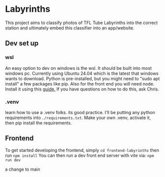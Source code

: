 # Labyrinths

This project aims to classify photos of TFL Tube Labyrinths into the correct station and ultimately embed this classifier into an app/website.

## Dev set up
### wsl
An easy option to dev on windows is the wsl. It should be built into most windows pc.
Currently using Ubuntu 24.04 which is the latest that windows wants to download. 
Python is pre-installed, but you might need to "sudo apt install" a few packages like pip. 
Also for the front end you will need node. Install it using this [guide.](https://learn.microsoft.com/en-us/windows/dev-environment/javascript/nodejs-on-wsl)
If you have questions on how to do this, ask Chris.

### .venv
learn how to use a .venv folks. its good practice. I'll be putting any python requirements into 
`./requirements.txt`. Make your own .venv, activate it, then pip install the requirements. 

## Frontend
To get started developing the frontend, simply `cd frontend-labyrinths` then run `npm install` 
You can then run a dev front end server with vite via: `npm run dev`

a change to main
